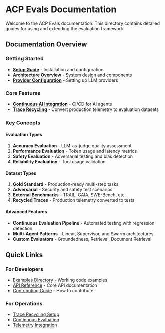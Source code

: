 # ACP Evals Documentation

Welcome to the ACP Evals documentation. This directory contains detailed guides for using and extending the evaluation framework.

## Documentation Overview

### Getting Started
- **[Setup Guide](setup.md)** - Installation and configuration
- **[Architecture Overview](architecture.md)** - System design and components
- **[Provider Configuration](providers.md)** - Setting up LLM providers

### Core Features
- **[Continuous AI Integration](continuous-ai.md)** - CI/CD for AI agents
- **[Trace Recycling](trace-recycling.md)** - Convert production telemetry to evaluation datasets

### Key Concepts

#### Evaluation Types
1. **Accuracy Evaluation** - LLM-as-judge quality assessment
2. **Performance Evaluation** - Token usage and latency metrics
3. **Safety Evaluation** - Adversarial testing and bias detection
4. **Reliability Evaluation** - Tool usage validation

#### Dataset Types
1. **Gold Standard** - Production-ready multi-step tasks
2. **Adversarial** - Security and safety test scenarios
3. **External Benchmarks** - TRAIL, GAIA, SWE-Bench, etc.
4. **Recycled Traces** - Production telemetry converted to tests

#### Advanced Features
- **Continuous Evaluation Pipeline** - Automated testing with regression detection
- **Multi-Agent Patterns** - Linear, Supervisor, and Swarm architectures
- **Custom Evaluators** - Groundedness, Retrieval, Document Retrieval

## Quick Links

### For Developers
- [Examples Directory](../examples/) - Working code examples
- [API Reference](architecture.md#api-design) - Core API documentation
- [Contributing Guide](../CONTRIBUTING.md) - How to contribute

### For Operations
- [Trace Recycling Setup](trace-recycling.md#configuration-options)
- [Continuous Evaluation](new-features-summary.md#7-continuous-evaluation-pipeline)
- [Telemetry Integration](architecture.md#telemetry-layer)